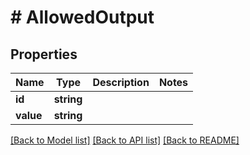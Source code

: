 # # AllowedOutput

## Properties

Name | Type | Description | Notes
------------ | ------------- | ------------- | -------------
**id** | **string** |  |
**value** | **string** |  |

[[Back to Model list]](../../README.md#models) [[Back to API list]](../../README.md#endpoints) [[Back to README]](../../README.md)
